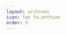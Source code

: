```yaml
---
layout: archives
icon: fas fa-archive
order: 3
---
```

<script data-goatcounter="https://mneuv.goatcounter.com/count"
        async src="//gc.zgo.at/count.js"></script>